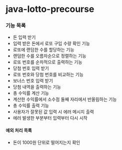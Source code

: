 # java-lotto-precourse

### 기능 목록

- 돈 입력 받기
- 입력 받은 돈에서 로또 구입 수량 확인 기능
- 로또에 랜덤한 수를 할당하는 기능
- 랜덤한 수를 오름차순으로 정렬하는 기능
- 로또 번호를 순차적으로 출력하는 기능
- 당첨 번호 입력 받기
- 로또 번호와 당첨 번호를 비교하는 기능
- 보너스 번호 입력 받기
- 당첨 내역을 출력하는 기능
- 총 수익률 계산 기능
- 계산한 수익률에서 소수점 둘째 자리에서 반올림하는 기능
- 총 수익률 출력 기능
- 사용자가 잘못된 값 입력 시 에러 메시지 출력
- 에러 발생한 부분부터 입력부터 다시 시작

#### 예외 처리 목록

- 돈이 1000원 단위로 떨어지는지 확인

  

